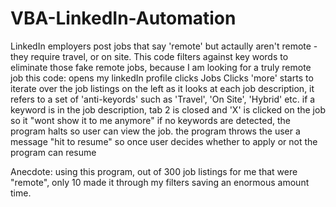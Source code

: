 # VBA-LinkedIn-Automation
LinkedIn employers post jobs that say 'remote' but actaully aren't remote - they require travel, or on site.
This code filters against key words to eliminate those fake remote jobs, because I am looking for a truly remote job
this code:
opens my linkedIn profile
clicks Jobs
Clicks 'more'
starts to iterate over the job listings on the left
as it looks at each job description, it refers to a set of 'anti-keyords' such as 'Travel', 'On Site', 'Hybrid' etc.
if a keyword is in the job description, tab 2 is closed and 'X' is clicked on the job so it "wont show it to me anymore"
if no keywords are detected, the program halts so user can view the job. 
the program throws the user a message "hit <enter> to resume" so once user decides whether to apply or not
the program can resume

Anecdote: using this program, out of 300 job listings for me that were "remote", only 10 made it through my filters
saving an enormous amount time.


